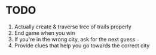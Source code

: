TODO
====

1. Actually create & traverse tree of trails properly
2. End game when you win
3. If you're in the wrong city, ask for the next guess
4. Provide clues that help you go towards the correct city

